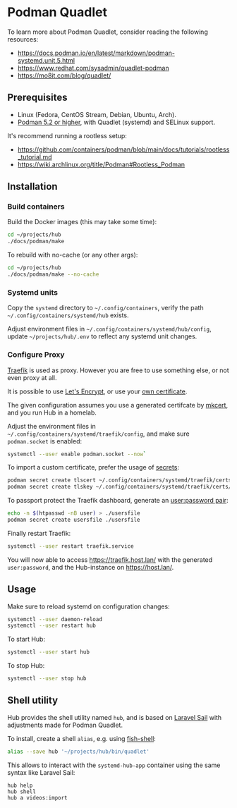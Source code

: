 # Podman Quadlet

To learn more about Podman Quadlet, consider reading the following resources:

- <https://docs.podman.io/en/latest/markdown/podman-systemd.unit.5.html>
- <https://www.redhat.com/sysadmin/quadlet-podman>
- <https://mo8it.com/blog/quadlet/>

## Prerequisites

- Linux (Fedora, CentOS Stream, Debian, Ubuntu, Arch).
- [Podman 5.2 or higher](https://podman.io/), with Quadlet (systemd) and SELinux support.

It's recommend running a rootless setup:

- <https://github.com/containers/podman/blob/main/docs/tutorials/rootless_tutorial.md>
- <https://wiki.archlinux.org/title/Podman#Rootless_Podman>

## Installation

### Build containers

Build the Docker images (this may take some time):

```bash
cd ~/projects/hub
./docs/podman/make
```

To rebuild with no-cache (or any other args):

```bash
cd ~/projects/hub
./docs/podman/make --no-cache
```

### Systemd units

Copy the `systemd` directory to `~/.config/containers`, verify the path `~/.config/containers/systemd/hub` exists.

Adjust environment files in `~/.config/containers/systemd/hub/config`, update `~/projects/hub/.env` to reflect any systemd unit changes.

### Configure Proxy

[Traefik](https://doc.traefik.io/traefik/) is used as proxy. However you are free to use something else, or not even proxy at all.

It is possible to use [Let's Encrypt](https://doc.traefik.io/traefik/https/acme/), or use your [own certificate](https://doc.traefik.io/traefik/https/tls/).

The given configuration assumes you use a generated certifcate by [mkcert](https://github.com/FiloSottile/mkcert), and you run Hub in a homelab.

Adjust the environment files in `~/.config/containers/systemd/traefik/config`, and make sure `podman.socket` is enabled:

```bash
systemctl --user enable podman.socket --now`
```

To import a custom certificate, prefer the usage of [secrets](https://www.redhat.com/sysadmin/new-podman-secrets-command):

```bash
podman secret create tlscert ~/.config/containers/systemd/traefik/certs/cert.pem
podman secret create tlskey ~/.config/containers/systemd/traefik/certs/key.pem
```

To passport protect the Traefik dashboard, generate an [user:password pair](https://doc.traefik.io/traefik/middlewares/http/basicauth/#usersfile):

```bash
echo -n $(htpasswd -nB user) > ./usersfile
podman secret create usersfile ./usersfile
```

Finally restart Traefik:

```bash
systemctl --user restart traefik.service
```

You will now able to access <https://traefik.host.lan/> with the generated `user:password`, and the Hub-instance on <https://host.lan/>.

## Usage

Make sure to reload systemd on configuration changes:

```bash
systemctl --user daemon-reload
systemctl --user restart hub
```

To start Hub:

```bash
systemctl --user start hub
```

To stop Hub:

```bash
systemctl --user stop hub
```

## Shell utility

Hub provides the shell utility named `hub`, and is based on [Laravel Sail](https://github.com/laravel/sail/blob/1.x/bin/sail) with adjustments made for Podman Quadlet.

To install, create a shell `alias`, e.g. using [fish-shell](https://fishshell.com/docs/current/cmds/alias.html):

```bash
alias --save hub '~/projects/hub/bin/quadlet'
```

This allows to interact with the `systemd-hub-app` container using the same syntax like Laravel Sail:

```fish
hub help
hub shell
hub a videos:import
```
